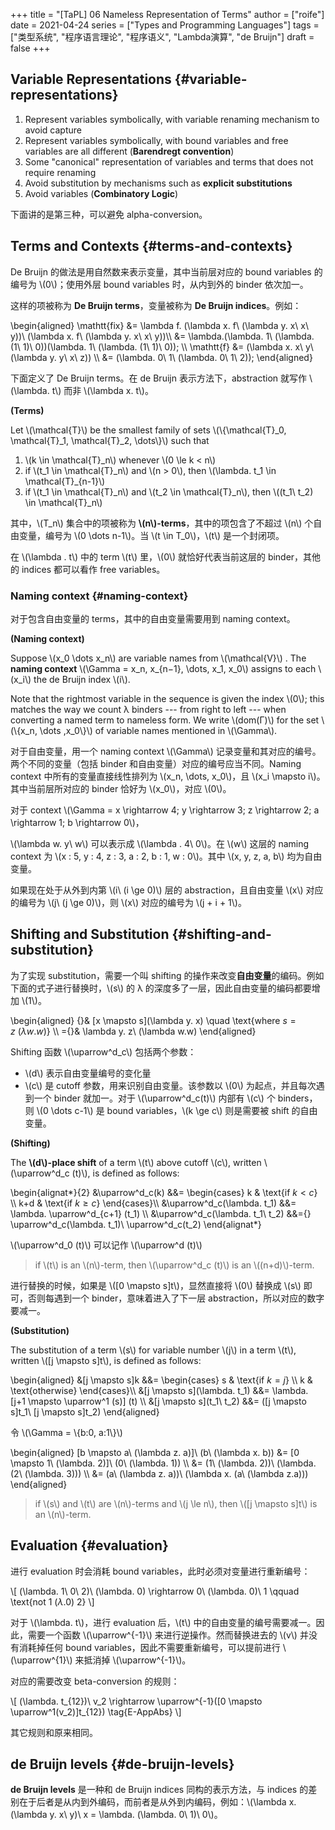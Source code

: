 +++
title = "[TaPL] 06 Nameless Representation of Terms"
author = ["roife"]
date = 2021-04-24
series = ["Types and Programming Languages"]
tags = ["类型系统", "程序语言理论", "程序语义", "Lambda演算", "de Bruijn"]
draft = false
+++

## Variable Representations {#variable-representations}

1.  Represent variables symbolically, with variable renaming mechanism to avoid capture
2.  Represent variables symbolically, with bound variables and free variables are all different (**Barendregt convention**)
3.  Some "canonical" representation of variables and terms that does not require renaming
4.  Avoid substitution by mechanisms such as **explicit substitutions**
5.  Avoid variables (**Combinatory Logic**)

下面讲的是第三种，可以避免 alpha-conversion。


## Terms and Contexts {#terms-and-contexts}

De Bruijn 的做法是用自然数来表示变量，其中当前层对应的 bound variables 的编号为 \\(0\\)；使用外层 bound variables 时，从内到外的 binder 依次加一。

这样的项被称为 **De Bruijn terms**，变量被称为 **De Bruijn indices**。例如：

\begin{aligned}
    \mathtt{fix} &= \lambda f. (\lambda x. f\ (\lambda y. x\ x\ y))\ (\lambda x. f\ (\lambda y. x\ x\ y))\\\\
    &= \lambda.(\lambda. 1\ (\lambda. (1\ 1)\ 0))(\lambda. 1\ (\lambda. (1\ 1)\ 0)); \\\\
    \mathtt{f} &= (\lambda x. x\ y\ (\lambda y. y\ x\ z)) \\\\
    &= (\lambda. 0\ 1\ (\lambda. 0\ 1\ 2));
\end{aligned}

下面定义了 De Bruijn terms。在 de Bruijn 表示方法下，abstraction 就写作 \\(\lambda. t\\) 而非 \\(\lambda x. t\\)。

<div class="definition">

**(Terms)**

Let \\(\mathcal{T}\\) be the smallest family of sets \\(\\{\mathcal{T}\_0, \mathcal{T}\_1, \mathcal{T}\_2, \dots\\}\\) such that

1.  \\(k \in \mathcal{T}\_n\\) whenever \\(0 \le k < n\\)
2.  if \\(t\_1 \in \mathcal{T}\_n\\) and \\(n > 0\\), then \\(\lambda. t\_1 \in \mathcal{T}\_{n-1}\\)
3.  if \\(t\_1 \in \mathcal{T}\_n\\) and \\(t\_2 \in \mathcal{T}\_n\\), then \\((t\_1\ t\_2) \in \mathcal{T}\_n\\)

</div>

其中，\\(T\_n\\) 集合中的项被称为 **\\(n\\)-terms**，其中的项包含了不超过 \\(n\\) 个自由变量，编号为 \\(0 \dots n-1\\)。当 \\(t \in T\_0\\)，\\(t\\) 是一个封闭项。

在 \\(\lambda . t\\) 中的 term \\(t\\) 里，\\(0\\) 就恰好代表当前这层的 binder，其他的 indices 都可以看作 free variables。


### Naming context {#naming-context}

对于包含自由变量的 terms，其中的自由变量需要用到 naming context。

<div class="definition">

**(Naming context)**

Suppose \\(x\_0 \dots x\_n\\) are variable names from \\(\mathcal{V}\\) . The **naming context** \\(\Gamma = x\_n, x\_{n−1}, \dots, x\_1, x\_0\\) assigns to each \\(x\_i\\) the de Bruijn index \\(i\\).

Note that the rightmost variable in the sequence is given the index \\(0\\); this matches the way we count λ binders --- from right to left --- when converting a named term to nameless form. We write \\(dom(Γ)\\) for the set \\(\\{x\_n, \dots ,x\_0\\}\\) of variable names mentioned in \\(\Gamma\\).

</div>

对于自由变量，用一个 naming context \\(\Gamma\\) 记录变量和其对应的编号。两个不同的变量（包括 binder 和自由变量）对应的编号应当不同。Naming context 中所有的变量直接线性排列为 \\(x\_n, \dots, x\_0\\)，且 \\(x\_i \mapsto i\\)。其中当前层所对应的 binder 恰好为 \\(x\_0\\)，对应 \\(0\\)。

<div class="sample">

对于 context \\(\Gamma = x \rightarrow 4; y \rightarrow 3; z \rightarrow 2; a \rightarrow 1; b \rightarrow 0\\)，

\\(\lambda w. y\ w\\) 可以表示成 \\(\lambda . 4\ 0\\)。在 \\(w\\) 这层的 naming context 为 \\(x : 5, y : 4, z : 3, a : 2, b : 1, w : 0\\)。其中 \\(x, y, z, a, b\\) 均为自由变量。

如果现在处于从外到内第 \\(i\ (i \ge 0)\\) 层的 abstraction，且自由变量 \\(x\\) 对应的编号为 \\(j\ (j \ge 0)\\)，则 \\(x\\) 对应的编号为 \\(j + i + 1\\)。

</div>


## Shifting and Substitution {#shifting-and-substitution}

为了实现 substitution，需要一个叫 shifting 的操作来改变**自由变量**的编码。例如下面的式子进行替换时，\\(s\\) 的 λ 的深度多了一层，因此自由变量的编码都要增加 \\(1\\)。

\begin{aligned}
     {}& [x \mapsto s\]\(\lambda y. x) \quad \text{where $s = z\ (\lambda w.w)$} \\\\
    ={}& \lambda y. z\ (\lambda w.w)
\end{aligned}

Shifting 函数 \\(\uparrow^d\_c\\) 包括两个参数：

-   \\(d\\) 表示自由变量编号的变化量
-   \\(c\\) 是 cutoff 参数，用来识别自由变量。该参数以 \\(0\\) 为起点，并且每次遇到一个 binder 就加一。对于 \\(\uparrow^d\_c(t)\\) 内部有 \\(c\\) 个 binders，则 \\(0 \dots c-1\\) 是 bound variables，\\(k \ge c\\) 则是需要被 shift 的自由变量。

<div class="definition">

**(Shifting)**

The **\\(d\\)-place shift** of a term \\(t\\) above cutoff \\(c\\), written \\(\uparrow^d\_c (t)\\), is defined as follows:

\begin{alignat\*}{2}
&\uparrow^d\_c(k) &&=
    \begin{cases}
        k & \text{if $k < c$} \\\\
        k+d & \text{if $k \ge c$}
    \end{cases}\\\\
&\uparrow^d\_c(\lambda. t\_1) &&= \lambda. \uparrow^d\_{c+1} (t\_1) \\\\
&\uparrow^d\_c(\lambda. t\_1\ t\_2) &&={} \uparrow^d\_c(\lambda. t\_1)\ \uparrow^d\_c(t\_2)
\end{alignat\*}

\\(\uparrow^d\_0 (t)\\) 可以记作 \\(\uparrow^d (t)\\)

</div>

> if \\(t\\) is an \\(n\\)-term, then \\(\uparrow^d\_c (t)\\) is an \\((n+d)\\)-term.

进行替换的时候，如果是 \\([0 \mapsto s]t\\)，显然直接将 \\(0\\) 替换成 \\(s\\) 即可，否则每遇到一个 binder，意味着进入了下一层 abstraction，所以对应的数字要减一。

<div class="definition">

**(Substitution)**

The substitution of a term \\(s\\) for variable number \\(j\\) in a term \\(t\\), written \\([j \mapsto s]t\\), is defined as follows:

\begin{aligned}
&[j \mapsto s]k &&=
  \begin{cases}
      s & \text{if $k = j$} \\\\
      k & \text{otherwise}
  \end{cases}\\\\
&[j \mapsto s\]\(\lambda. t\_1) &&= \lambda. [j+1 \mapsto \uparrow^1 (s)] (t) \\\\
&[j \mapsto s\]\(t\_1\ t\_2) &&= ([j \mapsto s]t\_1\ [j \mapsto s]t\_2)
\end{aligned}

</div>

<div class="sample">

令 \\(\Gamma = \\{b:0, a:1\\}\\)

\begin{aligned}
    [b \mapsto a\ (\lambda z. a)]\ (b\ (\lambda x. b)) &= [0 \mapsto 1\ (\lambda. 2)]\ (0\ (\lambda. 1)) \\\\
    &= (1\ (\lambda. 2))\ (\lambda. (2\ (\lambda. 3))) \\\\
    &= (a\ (\lambda z. a))\ (\lambda x. (a\ (\lambda z.a)))
\end{aligned}

</div>

> if \\(s\\) and \\(t\\) are \\(n\\)-terms and \\(j \le n\\), then \\([j \mapsto s]t\\) is an \\(n\\)-term.


## Evaluation {#evaluation}

进行 evaluation 时会消耗 bound variables，此时必须对变量进行重新编号：

\\[
(\lambda. 1\ 0\ 2)\ (\lambda. 0) \rightarrow 0\ (\lambda. 0)\ 1 \qquad \text{not $1\ (\lambda.0)\ 2$}
\\]

对于 \\(\lambda. t\\)，进行 evaluation 后，\\(t\\) 中的自由变量的编号需要减一。因此，需要一个函数 \\(\uparrow^{-1}\\) 来进行逆操作。然而替换进去的 \\(v\\) 并没有消耗掉任何 bound variables，因此不需要重新编号，可以提前进行 \\(\uparrow^{1}\\) 来抵消掉 \\(\uparrow^{-1}\\)。

对应的需要改变 beta-conversion 的规则：

\\[
(\lambda. t\_{12})\ v\_2 \rightarrow \uparrow^{-1}([0 \mapsto \uparrow^1(v\_2)]t\_{12}) \tag{E-AppAbs}
\\]

其它规则和原来相同。


## de Bruijn levels {#de-bruijn-levels}

**de Bruijn levels** 是一种和 de Bruijn indices 同构的表示方法，与 indices 的差别在于后者是从内到外编码，而前者是从外到内编码，例如：\\(\lambda x. (\lambda y. x\ y)\ x = \lambda. (\lambda. 0\ 1)\ 0\\)。
